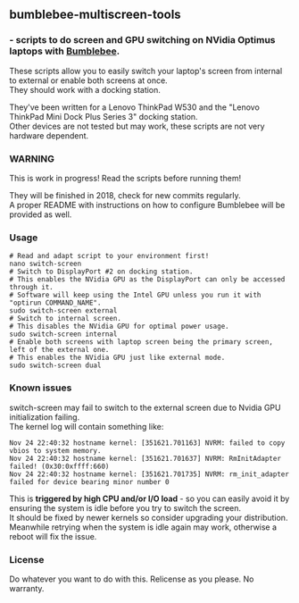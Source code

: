 ## bumblebee-multiscreen-tools
### - scripts to do screen and GPU switching on NVidia Optimus laptops with [Bumblebee](https://github.com/Bumblebee-Project/Bumblebee).

These scripts allow you to easily switch your laptop's screen from internal to external or enable both screens at once.  
They should work with a docking station.

They've been written for a Lenovo ThinkPad W530 and the "Lenovo ThinkPad Mini Dock Plus Series 3" docking station.  
Other devices are not tested but may work, these scripts are not very hardware dependent.

### WARNING

This is work in progress! Read the scripts before running them!

They will be finished in 2018, check for new commits regularly.  
A proper README with instructions on how to configure Bumblebee will be provided as well.

### Usage

```shell
# Read and adapt script to your environment first!
nano switch-screen
# Switch to DisplayPort #2 on docking station.
# This enables the NVidia GPU as the DisplayPort can only be accessed through it.
# Software will keep using the Intel GPU unless you run it with "optirun COMMAND_NAME".
sudo switch-screen external
# Switch to internal screen.
# This disables the NVidia GPU for optimal power usage.
sudo switch-screen internal
# Enable both screens with laptop screen being the primary screen, left of the external one.
# This enables the NVidia GPU just like external mode.
sudo switch-screen dual
```

### Known issues

switch-screen may fail to switch to the external screen due to Nvidia GPU initialization failing.  
The kernel log will contain something like:

```
Nov 24 22:40:32 hostname kernel: [351621.701163] NVRM: failed to copy vbios to system memory.
Nov 24 22:40:32 hostname kernel: [351621.701637] NVRM: RmInitAdapter failed! (0x30:0xffff:660)
Nov 24 22:40:32 hostname kernel: [351621.701735] NVRM: rm_init_adapter failed for device bearing minor number 0
```

This is **triggered by high CPU and/or I/O load** - so you can easily avoid it by ensuring the system is idle before you try to switch the screen.  
It should be fixed by newer kernels so consider upgrading your distribution.  
Meanwhile retrying when the system is idle again may work, otherwise a reboot will fix the issue.


### License

Do whatever you want to do with this. Relicense as you please. No warranty.
